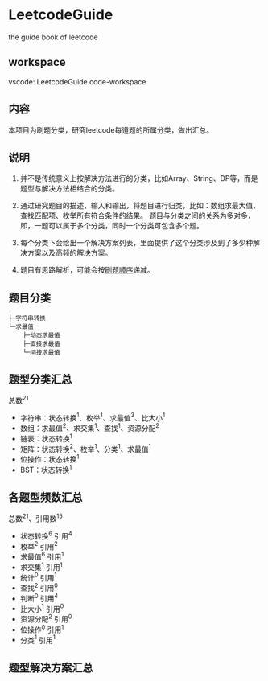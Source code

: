 # LeetcodeGuide

the guide book of leetcode

## workspace

vscode: LeetcodeGuide.code-workspace

## 内容

本项目为刷题分类，研究leetcode每道题的所属分类，做出汇总。

## 说明

1. 并不是传统意义上按解决方法进行的分类，比如Array、String、DP等，而是题型与解决方法相结合的分类。

2. 通过研究题目的描述，输入和输出，将题目进行归类，比如：数组求最大值、查找匹配项、枚举所有符合条件的结果。
题目与分类之间的关系为多对多，即，一题可以属于多个分类，同时一个分类可包含多个题。

3. 每个分类下会给出一个解决方案列表，里面提供了这个分类涉及到了多少种解决方案以及高频的解决方案。

4. 题目有思路解析，可能会按[刷题顺序]递减。

## 题目分类

``` text
├─字符串转换
└─求最值
    ├─动态求最值
    ├─直接求最值
    └─间接求最值
```

## 题型分类汇总

总数$^{21}$

+ 字符串：状态转换$^1$、枚举$^1$、求最值$^3$、比大小$^1$
+ 数组：求最值$^2$、求交集$^1$、查找$^1$、资源分配$^2$
+ 链表：状态转换$^1$
+ 矩阵：状态转换$^2$、枚举$^1$、分类$^1$、求最值$^1$
+ 位操作：状态转换$^1$
+ BST：状态转换$^1$

## 各题型频数汇总

总数$^{21}$、引用数$^{15}$

+ 状态转换$^6$ 引用$^4$
+ 枚举$^2$ 引用$^2$
+ 求最值$^6$ 引用$^1$
+ 求交集$^1$ 引用$^1$
+ 统计$^0$ 引用$^1$
+ 查找$^2$ 引用$^0$
+ 判断$^0$ 引用$^4$
+ 比大小$^1$ 引用$^0$
+ 资源分配$^2$ 引用$^0$
+ 位操作$^0$ 引用$^1$
+ 分类$^1$ 引用$^1$

## 题型解决方案汇总

<!-- 路径 -->
[刷题顺序]:题目顺序.md
